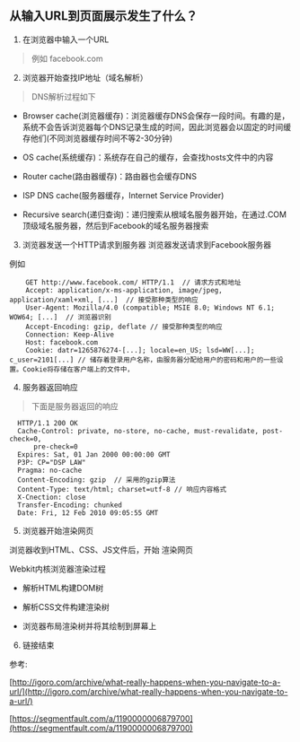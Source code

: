 ## 从输入URL到页面展示发生了什么？

1. 在浏览器中输入一个URL

>例如 facebook.com 

2. 浏览器开始查找IP地址（域名解析）

> DNS解析过程如下

 * Browser cache(浏览器缓存)：浏览器缓存DNS会保存一段时间。有趣的是，系统不会告诉浏览器每个DNS记录生成的时间，因此浏览器会以固定的时间缓存他们(不同浏览器缓存时间不等2-30分钟)

 * OS cache(系统缓存)：系统存在自己的缓存，会查找hosts文件中的内容

 * Router cache(路由器缓存)：路由器也会缓存DNS

 * ISP DNS cache(服务器缓存，Internet Service Provider)

 * Recursive search(递归查询)：递归搜索从根域名服务器开始，在通过.COM顶级域名服务器，然后到Facebook的域名服务器搜索


 3. 浏览器发送一个HTTP请求到服务器
浏览器发送请求到Facebook服务器

例如
```
    GET http://www.facebook.com/ HTTP/1.1  // 请求方式和地址
    Accept: application/x-ms-application, image/jpeg,  application/xaml+xml, [...]  // 接受那种类型的响应
    User-Agent: Mozilla/4.0 (compatible; MSIE 8.0; Windows NT 6.1; WOW64; [...]  // 浏览器识别
    Accept-Encoding: gzip, deflate // 接受那种类型的响应
    Connection: Keep-Alive
    Host: facebook.com
    Cookie: datr=1265876274-[...]; locale=en_US; lsd=WW[...]; c_user=2101[...] // 储存着登录用户名称，由服务器分配给用户的密码和用户的一些设置。Cookie将存储在客户端上的文件中，

```


4. 服务器返回响应

> 下面是服务器返回的响应

```
  HTTP/1.1 200 OK
  Cache-Control: private, no-store, no-cache, must-revalidate, post-check=0,
      pre-check=0
  Expires: Sat, 01 Jan 2000 00:00:00 GMT
  P3P: CP="DSP LAW"
  Pragma: no-cache
  Content-Encoding: gzip  // 采用的gzip算法
  Content-Type: text/html; charset=utf-8 // 响应内容格式
  X-Cnection: close
  Transfer-Encoding: chunked
  Date: Fri, 12 Feb 2010 09:05:55 GMT

```


5. 浏览器开始渲染网页

  浏览器收到HTML、CSS、JS文件后，开始 渲染网页

  Webkit内核浏览器渲染过程

  * 解析HTML构建DOM树

  * 解析CSS文件构建渲染树

  * 浏览器布局渲染树并将其绘制到屏幕上

6. 链接结束



参考:

  [http://igoro.com/archive/what-really-happens-when-you-navigate-to-a-url/](http://igoro.com/archive/what-really-happens-when-you-navigate-to-a-url/)

  [https://segmentfault.com/a/1190000006879700](https://segmentfault.com/a/1190000006879700)


     